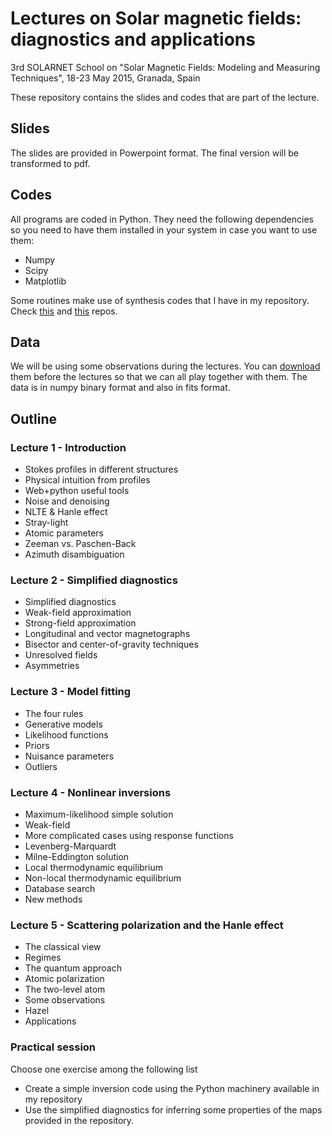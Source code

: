# Lectures on Solar magnetic fields: diagnostics and applications
3rd SOLARNET School on "Solar Magnetic Fields: Modeling and Measuring Techniques", 18-23 May 2015, Granada, Spain

These repository contains the slides and codes that are part of the lecture.

## Slides
The slides are provided in Powerpoint format. The final version will be transformed to pdf.

## Codes
All programs are coded in Python. They need the following dependencies so you need to have them
installed in your system in case you want to use them:

* Numpy
* Scipy
* Matplotlib

Some routines make use of synthesis codes that I have in my repository. Check [this](https://github.com/aasensio/lte) and [this](https://github.com/aasensio/milne) repos.

## Data
We will be using some observations during the lectures. You can [download](https://www.dropbox.com/sh/ukawbdb7w75g5u0/AAA1I-xwr_-mVZ_5mE50a32Na?dl=0) them before
the lectures so that we can all play together with them. The data is in numpy binary format and also in fits format.

## Outline

### Lecture 1 - Introduction
* Stokes profiles in different structures
* Physical intuition from profiles
* Web+python useful tools
* Noise and denoising
* NLTE & Hanle effect
* Stray-light
* Atomic parameters
* Zeeman vs. Paschen-Back
* Azimuth disambiguation

### Lecture 2 - Simplified diagnostics
* Simplified diagnostics
* Weak-field approximation
* Strong-field approximation
* Longitudinal and vector magnetographs
* Bisector and center-of-gravity techniques
* Unresolved fields
* Asymmetries

### Lecture 3 - Model fitting
* The four rules
* Generative models
* Likelihood functions
* Priors
* Nuisance parameters
* Outliers

### Lecture 4 - Nonlinear inversions
* Maximum-likelihood simple solution
* Weak-field
* More complicated cases using response functions
* Levenberg-Marquardt
* Milne-Eddington solution
* Local thermodynamic equilibrium
* Non-local thermodynamic equilibrium
* Database search
* New methods

### Lecture 5 - Scattering polarization and the Hanle effect
* The classical view
* Regimes
* The quantum approach
* Atomic polarization
* The two-level atom
* Some observations
* Hazel
* Applications

### Practical session
Choose one exercise among the following list
* Create a simple inversion code using the Python machinery available
in my repository
* Use the simplified diagnostics for inferring some properties of the
maps provided in the repository.
